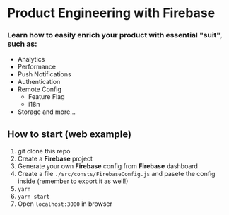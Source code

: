 # Product Engineering with Firebase

### Learn how to easily enrich your product with essential "suit", such as:
* Analytics
* Performance
* Push Notifications
* Authentication
* Remote Config
  * Feature Flag
  * i18n
* Storage
and more...

## How to start (web example)
1. git clone this repo
2. Create a **Firebase** project
3. Generate your own **Firebase** config from **Firebase** dashboard
4. Create a file `./src/consts/FirebaseConfig.js` and pasete the config inside (remember to export it as well!)
5. `yarn`
6. `yarn start`
7. Open `localhost:3000` in browser
